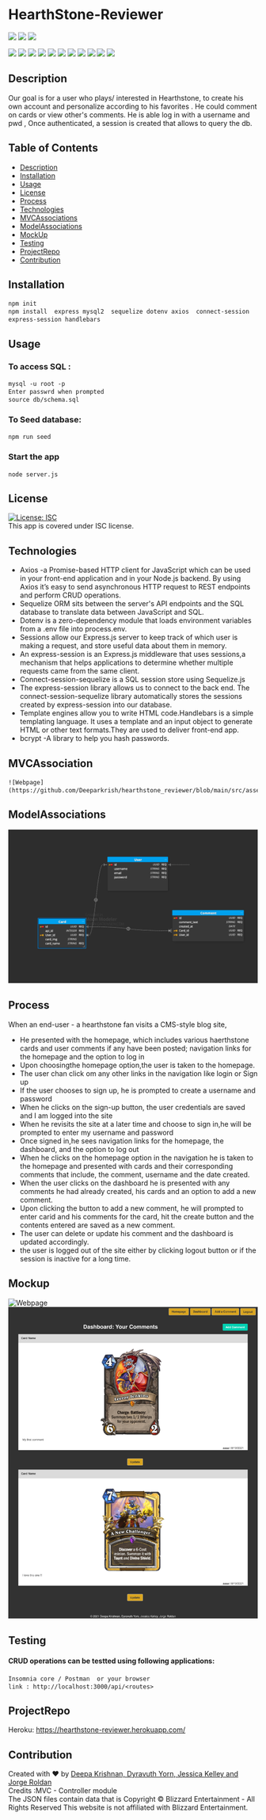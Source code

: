 
# HearthStone-Reviewer
  <p align="left">
    <img src="https://img.shields.io/github/repo-size/deeparkrish/classify" />
    <img src="https://img.shields.io/github/issues/deeparkrish/classify" />
    <img src="https://img.shields.io/github/last-commit/deeparkrish/classify" >       
  </p>
  <p align="left"> 
     <img src="https://img.shields.io/github/languages/top/deeparkrish/classify"/>
    <img src="https://img.shields.io/badge/MYSQL2-yellow" />
    <img src="https://img.shields.io/badge/Sequelize-blue"  />
    <img src="https://img.shields.io/badge/-Handlebars-yellow"/>
    <img src="https://img.shields.io/badge/-node.js-green" />
    <img src="https://img.shields.io/badge/-express-red" >
    <img src="https://img.shields.io/badge/-dtoenv-lightgrey" />
    <img src="https://img.shields.io/badge/-bulma-orange"/>
    <img src="https://img.shields.io/badge/Axios-blue" />
    <img src="https://img.shields.io/badge/-express session-lightgreen"/>
    <img src="https://img.shields.io/badge/-connect session-pink"/>
</p>

## Description
Our goal is for a user who plays/ interested in Hearthstone, to create his own account and personalize according to his favorites . He could comment on cards or view other's comments. He is able log in with a username and pwd , Once authenticated, a session is created that allows to query the db.
 ## Table of Contents 
  * [Description](#description)
  * [Installation](#installation)
  * [Usage](#usage)
  * [License](#license)
  * [Process](#process)
  * [Technologies](#technologies)
  * [MVCAssociations](#mvcassociations)
  * [ModelAssociations](#modelassociations)
  * [MockUp](#mockup)
  * [Testing](#testing)
  * [ProjectRepo](#projectrepo)
  * [Contribution](#contribution)
  
  
  ##  Installation
    npm init
    npm install  express mysql2  sequelize dotenv axios  connect-session express-session handlebars 

  ##  Usage
  ### To access SQL :   
    mysql -u root -p
    Enter passwrd when prompted
    source db/schema.sql
  ### To Seed database:
    npm run seed
  ### Start the app
    node server.js

  ## License 
  [![License: ISC](https://img.shields.io/badge/License-ISC-blue.svg)](https://opensource.org/licenses/ISC)<br />
  This app is covered under ISC license.
  

 ## Technologies 
  * Axios -a Promise-based HTTP client for JavaScript which can be used in your front-end application and in your Node.js backend. By using Axios it’s easy to    send asynchronous HTTP request to REST endpoints and perform CRUD operations.
  * Sequelize ORM sits between the server's API endpoints and the SQL database to translate data between JavaScript and SQL.
  * Dotenv is a zero-dependency module that loads environment variables from a .env file into process.env.
  * Sessions allow our Express.js server to keep track of which user is making a request, and store useful data about them in memory.
  * An express-session is an Express.js middleware that uses sessions,a mechanism that helps applications to determine whether multiple requests came from the    same client.
  * Connect-session-sequelize is a SQL session store using Sequelize.js
  * The express-session library allows us to connect to the back end. The connect-session-sequelize library automatically stores the sessions 
  created by express-session into our database.
  * Template engines allow you to write HTML code.Handlebars is a simple templating language. It uses a template and an input object to generate HTML or other    text formats.They are used to deliver front-end app.
  * bcrypt -A library to help you hash passwords.
  
   ## MVCAssociation
    ![Webpage](https://github.com/Deeparkrish/hearthstone_reviewer/blob/main/src/assets/images/MVC.jpeg)
  
  ## ModelAssociations
  ![Webpage](https://github.com/Deeparkrish/hearthstone_reviewer/blob/develop/src/assets/images/Screen%20Shot%202021-08-17%20at%2012.06.07%20PM.png)
  
  ## Process 
   When an end-user - a hearthstone fan visits a  CMS-style blog site, 
  * He presented with the homepage, which includes various haerthstone cards and  user comments if any have been posted; 
    navigation links for the homepage and the option to log in
  * Upon choosingthe homepage option,the user is taken to the homepage.
  * The user chan click om any other links in the navigation like login or Sign up
  * If the user chooses to sign up, he is prompted to create a username and password
  * When he clicks on the sign-up button, the user credentials are saved and I am logged into the site
  * When he revisits the site at a later time and choose to sign in,he will be prompted to enter my username and password
  * Once signed in,he sees navigation links for the homepage, the dashboard, and the option to log out
  * When he clicks  on the homepage option in the navigation he is taken to the homepage and presented with cards and their corresponding comments that include,
    the comment, username and the date created.
  * When the user clicks on the dashboard he is presented with any comments he had already created, his cards and an option to add a new comment.
  * Upon clicking the button to add a new comment, he will prompted to enter carid and  his comments  for the card, hit the create button
    and the contents entered are saved as a new comment.
  * The user can delete or update his comment and the dashboard is updated accordingly.
  * the user is logged out of the site either by clicking logout button or if the session is inactive for a long time.
 
 ## Mockup
 ![Webpage](https://github.com/Deeparkrish/hearthstone_reviewer/blob/main/src/assets/images/homepagemockup.png)
 ![Webpage](https://github.com/Deeparkrish/hearthstone_reviewer/blob/main/src/assets/images/dahsboardmockup.png)
    
  ## Testing
  ####  CRUD operations can be testted using following applications:
    Insomnia core / Postman  or your browser 
    link : http://localhost:3000/api/<routes>
  
  ##  ProjectRepo 
  Heroku: https://hearthstone-reviewer.herokuapp.com/

  ## Contribution
  Created with ❤️ by [Deepa Krishnan, Dyravuth Yorn, Jessica Kelley and Jorge Roldan](https://github.com/DeeparKrish/README-generator)
  </br>
  Credits :MVC - Controller module <br>
  The JSON files contain data that is Copyright © Blizzard Entertainment - All Rights Reserved
  This website is not affiliated with Blizzard Entertainment.




